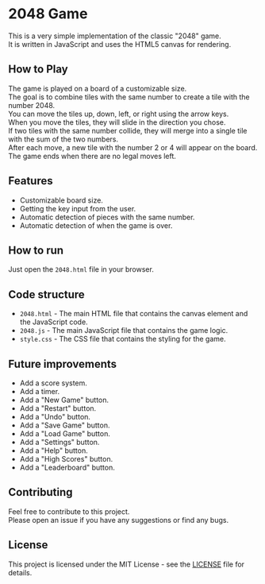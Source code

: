 # 2048 Game
This is a very simple implementation of the classic "2048" game. <br>
It is written in JavaScript and uses the HTML5 canvas for rendering. <br>

## How to Play
The game is played on a board of a customizable size. <br>
The goal is to combine tiles with the same number to create a tile with the number 2048. <br>
You can move the tiles up, down, left, or right using the arrow keys. <br>
When you move the tiles, they will slide in the direction you chose. <br>
If two tiles with the same number collide, they will merge into a single tile with the sum of the two numbers. <br>
After each move, a new tile with the number 2 or 4 will appear on the board. <br>
The game ends when there are no legal moves left. <br>

## Features
- Customizable board size.
- Getting the key input from the user.
- Automatic detection of pieces with the same number.
- Automatic detection of when the game is over.

## How to run
Just open the `2048.html` file in your browser. <br>

## Code structure
- `2048.html` - The main HTML file that contains the canvas element and the JavaScript code.
- `2048.js` - The main JavaScript file that contains the game logic.
- `style.css` - The CSS file that contains the styling for the game.

## Future improvements
- Add a score system.
- Add a timer.
- Add a "New Game" button.
- Add a "Restart" button.
- Add a "Undo" button.
- Add a "Save Game" button.
- Add a "Load Game" button.
- Add a "Settings" button.
- Add a "Help" button.
- Add a "High Scores" button.
- Add a "Leaderboard" button.

## Contributing
Feel free to contribute to this project. <br>
Please open an issue if you have any suggestions or find any bugs. <br>

## License
This project is licensed under the MIT License - see the [LICENSE](LICENSE) file for details.